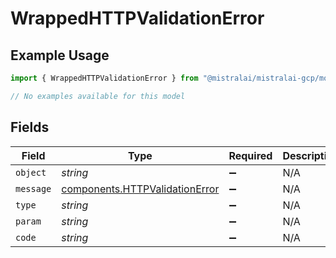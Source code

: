 # WrappedHTTPValidationError

## Example Usage

```typescript
import { WrappedHTTPValidationError } from "@mistralai/mistralai-gcp/models/errors";

// No examples available for this model
```

## Fields

| Field                                                                            | Type                                                                             | Required                                                                         | Description                                                                      |
| -------------------------------------------------------------------------------- | -------------------------------------------------------------------------------- | -------------------------------------------------------------------------------- | -------------------------------------------------------------------------------- |
| `object`                                                                         | *string*                                                                         | :heavy_minus_sign:                                                               | N/A                                                                              |
| `message`                                                                        | [components.HTTPValidationError](../../models/components/httpvalidationerror.md) | :heavy_minus_sign:                                                               | N/A                                                                              |
| `type`                                                                           | *string*                                                                         | :heavy_minus_sign:                                                               | N/A                                                                              |
| `param`                                                                          | *string*                                                                         | :heavy_minus_sign:                                                               | N/A                                                                              |
| `code`                                                                           | *string*                                                                         | :heavy_minus_sign:                                                               | N/A                                                                              |